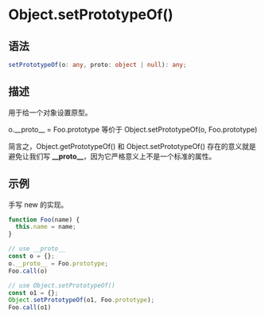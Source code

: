 # Object.setPrototypeOf() <Badge text="ES6"/>

## 语法

```ts
setPrototypeOf(o: any, proto: object | null): any;
```

## 描述

用于给一个对象设置原型。

o.\_\_proto\_\_ = Foo.prototype 等价于 Object.setPrototypeOf(o, Foo.prototype)

简言之，Object.getPrototypeOf() 和 Object.setPrototypeOf() 存在的意义就是避免让我们写 **\_\_proto\_\_**，因为它严格意义上不是一个标准的属性。

## 示例

手写 new 的实现。

```js
function Foo(name) {
  this.name = name;
}

// use __proto__
const o = {};
o.__proto__ = Foo.prototype;
Foo.call(o)

// use Object.setPrototypeOf()
const o1 = {};
Object.setPrototypeOf(o1, Foo.prototype);
Foo.call(o1)
```
